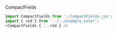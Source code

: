 CompactFields
```js
import CompactFields from './CompactFields.jsx';
import { red } from '../../example_color';
<CompactFields { ...red } />
```